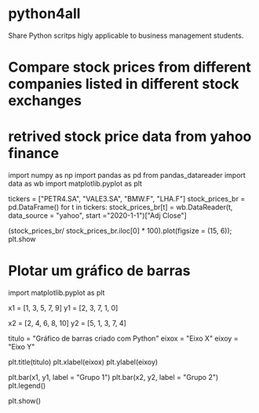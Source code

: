 # python4all
Share Python scritps higly applicable to business management students.

# Compare stock prices from different companies listed in different stock exchanges
# retrived stock price data from yahoo finance

import numpy as np
import pandas as pd
from pandas_datareader import data as wb
import matplotlib.pyplot as plt

tickers = ["PETR4.SA", "VALE3.SA", "BMW.F", "LHA.F"]
stock_prices_br = pd.DataFrame()
for t in tickers:
	stock_prices_br[t] = wb.DataReader(t, data_source = "yahoo", start ="2020-1-1")["Adj Close"]

(stock_prices_br/ stock_prices_br.iloc[0] * 100).plot(figsize = (15, 6));
plt.show

# Plotar um gráfico de barras

import matplotlib.pyplot as plt

x1 = [1, 3, 5, 7, 9]
y1 = [2, 3, 7, 1, 0]

x2 = [2, 4, 6, 8, 10]
y2 = [5, 1, 3, 7, 4]


titulo = "Gráfico de barras criado com Python"
eixox = "Eixo X"
eixoy = "Eixo Y"

plt.title(titulo)
plt.xlabel(eixox)
plt.ylabel(eixoy)

plt.bar(x1, y1, label = "Grupo 1")
plt.bar(x2, y2, label = "Grupo 2")
plt.legend()

plt.show()


